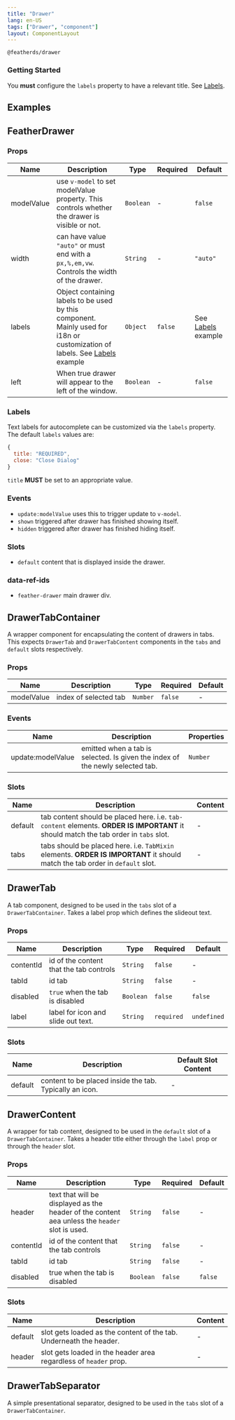 ```yaml
---
title: "Drawer"
lang: en-US
tags: ["Drawer", "component"]
layout: ComponentLayout
---
```


`@featherds/drawer`

### Getting Started

You **must** configure the `labels` property to have a relevant title. See [Labels](#labels).

## Examples

<Drawer-Examples />

## FeatherDrawer

### Props

| Name       | Description                                                                                                                           | Type      | Required | Default                       |
| ---------- | ------------------------------------------------------------------------------------------------------------------------------------- | --------- | -------- | ----------------------------- |
| modelValue | use `v-model` to set modelValue property. This controls whether the drawer is visible or not.                                         | `Boolean` | -        | `false`                       |
| width      | can have value `"auto"` or must end with a `px,%,em,vw`. Controls the width of the drawer.                                            | `String`  | -        | `"auto"`                      |
| labels     | Object containing labels to be used by this component. Mainly used for i18n or customization of labels. See [Labels](#labels) example | `Object`  | `false`  | See [Labels](#labels) example |
| left       | When true drawer will appear to the left of the window.                                                                               | `Boolean` | -        | `false`                       |

### Labels

Text labels for autocomplete can be customized via the `labels` property. The default `labels` values are:

```js
{
  title: "REQUIRED",
  close: "Close Dialog"
}
```

`title` **MUST** be set to an appropriate value.

### Events

- `update:modelValue` uses this to trigger update to `v-model`.
- `shown` triggered after drawer has finished showing itself.
- `hidden` triggered after drawer has finished hiding itself.

### Slots

- `default` content that is displayed inside the drawer.

### data-ref-ids

- `feather-drawer` main drawer div.

## DrawerTabContainer

A wrapper component for encapsulating the content of drawers in tabs. This expects `DrawerTab` and `DrawerTabContent` components in the `tabs` and `default` slots respectively.

### Props

| Name       | Description           | Type     | Required | Default |
| ---------- | --------------------- | -------- | -------- | ------- |
| modelValue | index of selected tab | `Number` | `false`  | -       |

### Events

| Name              | Description                                                                   | Properties |
| ----------------- | ----------------------------------------------------------------------------- | ---------- |
| update:modelValue | emitted when a tab is selected. Is given the index of the newly selected tab. | `Number`   |

### Slots

| Name    | Description                                                                                                                          | Content |
| ------- | ------------------------------------------------------------------------------------------------------------------------------------ | ------- |
| default | tab content should be placed here. i.e. `tab-content` elements. **ORDER IS IMPORTANT** it should match the tab order in `tabs` slot. | -       |
| tabs    | tabs should be placed here. i.e. `TabMixin` elements. **ORDER IS IMPORTANT** it should match the tab order in `default` slot.        | -       |

## DrawerTab

A tab component, designed to be used in the `tabs` slot of a `DrawerTabContainer`. Takes a label prop which defines the slideout text.

### Props

| Name      | Description                             | Type      | Required   | Default     |
| --------- | --------------------------------------- | --------- | ---------- | ----------- |
| contentId | id of the content that the tab controls | `String`  | `false`    | -           |
| tabId     | id tab                                  | `String`  | `false`    | -           |
| disabled  | `true` when the tab is disabled         | `Boolean` | `false`    | `false`     |
| label     | label for icon and slide out text.      | `String`  | `required` | `undefined` |

### Slots

| Name    | Description                                             | Default Slot Content |
| ------- | ------------------------------------------------------- | -------------------- |
| default | content to be placed inside the tab. Typically an icon. | -                    |

## DrawerContent

A wrapper for tab content, designed to be used in the `default` slot of a `DrawerTabContainer`. Takes a header title either through the `label` prop or through the `header` slot.

### Props

| Name      | Description                                                                                    | Type      | Required | Default |
| --------- | ---------------------------------------------------------------------------------------------- | --------- | -------- | ------- |
| header    | text that will be displayed as the header of the content aea unless the `header` slot is used. | `String`  | `false`  | -       |
| contentId | id of the content that the tab controls                                                        | `String`  | `false`  | -       |
| tabId     | id tab                                                                                         | `String`  | `false`  | -       |
| disabled  | true when the tab is disabled                                                                  | `Boolean` | `false`  | `false` |

### Slots

| Name    | Description                                                        | Content |
| ------- | ------------------------------------------------------------------ | ------- |
| default | slot gets loaded as the content of the tab. Underneath the header. | -       |
| header  | slot gets loaded in the header area regardless of `header` prop.   | -       |

## DrawerTabSeparator

A simple presentational separator, designed to be used in the `tabs` slot of a `DrawerTabContainer`.

